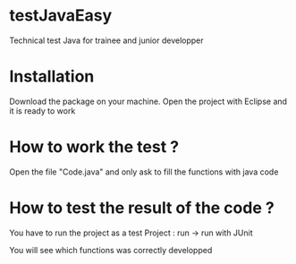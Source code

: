 testJavaEasy
============

Technical test Java for trainee and junior developper

# Installation

Download the package on your machine. Open the project with Eclipse and it is ready to work


# How to work the test ?

Open the file "Code.java" and only ask to fill the functions with java code


# How to test the result of the code ?

You have to run the project as a test Project : run -> run with JUnit

You will see which functions was correctly developped